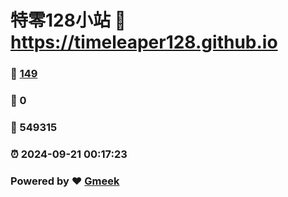 # 特零128小站 :link: https://timeleaper128.github.io 
### :page_facing_up: [149](https://timeleaper128.github.io/tag.html) 
### :speech_balloon: 0 
### :hibiscus: 549315 
### :alarm_clock: 2024-09-21 00:17:23 
### Powered by :heart: [Gmeek](https://github.com/Meekdai/Gmeek)
